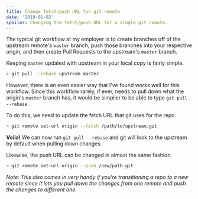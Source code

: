 ```yaml
---
title: Change fetch/push URL for git remote
date: '2019-01-02'
spoiler: Changing the fetch/push URL for a single git remote.
---
```


The typical git workflow at my employer is to create branches off of the upstream remote's `master` branch, push those branches into your respective origin, and then create Pull Requests to the upstream's `master` branch.

Keeping `master` updated with upstream in your local copy is fairly simple.

```bash
> git pull --rebase upstream master
```

However, there is an even easier way that I've found works well for this workflow. Since this workflow rarely, if ever, needs to pull down what the origin's `master` branch has, it would be simplier to be able to type `git pull --rebase`.

To do this, we need to update the fetch URL that git uses for the repo.

```bash
> git remote set-url origin --fetch /path/to/upstream.git
```

**Voila!** We can now run `git pull --rebase` and git will look to the upstream by default when pulling down changes.

Likewise, the push URL can be changed in almost the same fashion.

```bash
> git remote set-url origin --push /new/path.git
```

_Note: This also comes in very handy if you're transitioning a repo to a new remote since it lets you pull down the changes from one remote and push the changes to different one._
